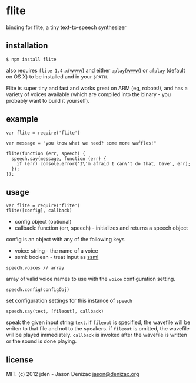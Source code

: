 # flite
binding for flite, a tiny text-to-speech synthesizer

## installation

    $ npm install flite

also requires `flite 1.4.x`([www](http://www.speech.cs.cmu.edu/flite/)) and either `aplay`([www](http://alsa.opensrc.org/Aplay)) or `afplay` (default on OS X) to be installed and in your `$PATH`.

Flite is super tiny and fast and works great on ARM (eg, robots!), and has a variety of voices available (which are compiled into the binary - you probably want to build it yourself).

## example

    var flite = require('flite')

    var message = "you know what we need? some more waffles!"

    flite(function (err, speech) {
      speech.say(message, function (err) {
        if (err) console.error('I\'m afraid I can\'t do that, Dave', err);
      });
    });

## usage

    var flite = require('flite')
    flite([config], callback)

 - config object (optional)
 - callback: function (err, speech) - initializes and returns a speech object

config is an object with any of the following keys

 - voice: string - the name of a voice
 - ssml: boolean - treat input as [ssml](http://en.wikipedia.org/wiki/Speech_Synthesis_Markup_Language)


`speech.voices // array`

  array of valid voice names to use with the `voice` configuration setting.


`speech.config(configObj)`

  set configuration settings for this instance of `speech`

`speech.say(text, [fileout], callback)`

  speak the given input string `text`. if `fileout` is specified, the wavefile will be writen to that file and not to the speakers. if `fileout` is omitted, the wavefile will be played immediately. `callback` is invoked after the wavefile is written or the sound is done playing.

## license

MIT. (c) 2012 jden - Jason Denizac <jason@denizac.org>